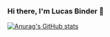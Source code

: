 ### Hi there, I'm Lucas Binder 👋

[![Anurag's GitHub stats](https://github-readme-stats.vercel.app/api?username=LucasB9)](https://github.com/anuraghazra/github-readme-stats)
<!--
**LucasB9/LucasB9** is a ✨ _special_ ✨ repository because its `README.md` (this file) appears on your GitHub profile.


Here are some ideas to get you started:

- 🔭 I’m currently working on ...
- 🌱 I’m currently learning ...
- 👯 I’m looking to collaborate on ...
- 🤔 I’m looking for help with ...
- 💬 Ask me about ...
- 📫 How to reach me: ...
- 😄 Pronouns: ...
- ⚡ Fun fact: ...
-->

